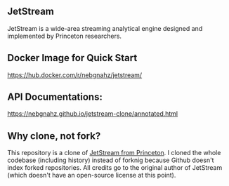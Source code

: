 JetStream
---

JetStream is a wide-area streaming analytical engine designed and implemented by Princeton researchers.

## Docker Image for Quick Start
https://hub.docker.com/r/nebgnahz/jetstream/

## API Documentations:
https://nebgnahz.github.io/jetstream-clone/annotated.html

## Why clone, not fork?
This repository is a clone of [JetStream from Princeton](https://github.com/princeton-sns/jetstream/).
I cloned the whole codebase (including history) instead of forknig because Github doesn't index forked repositories.
All credits go to the original author of JetStream (which doesn't have an open-source license at this point).
